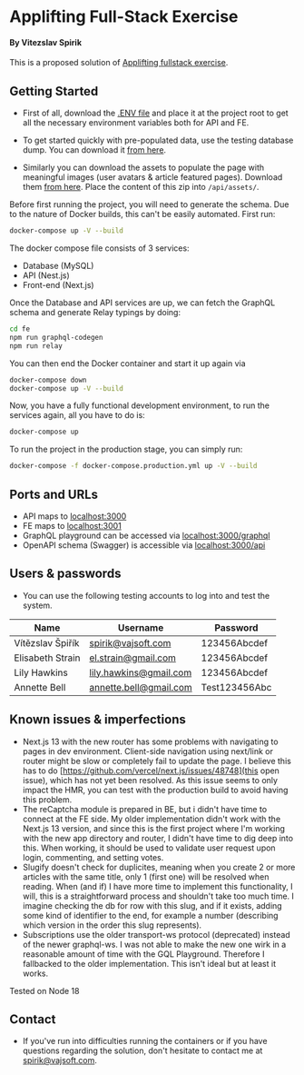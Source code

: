 # Applifting Full-Stack Exercise
#### By Vitezslav Spirik

This is a proposed solution of [Applifting fullstack exercise](https://github.com/Applifting/fullstack-exercise/blob/master/assignment.md#enroll-beta).

## Getting Started

- First of all, download the [.ENV file](https://drive.google.com/file/d/1EtWzqzfru_pIWiZiVZpbVHPOfSq85pW4/view?usp=share_link) and place it at the project root to get all the necessary environment variables both for API and FE.

- To get started quickly with pre-populated data, use the testing database dump. You can download it [from here](https://drive.google.com/file/d/1MToqCB6JRFVsNh2lTIC45A5_DLMkUdyB/view?usp=sharing).
  
- Similarly you can download the assets to populate the page with meaningful images (user avatars & article featured pages). Download them [from here](https://drive.google.com/file/d/1LHcYY3cjA277vuonAnDKjbqb-lLkL1HH/view?usp=sharing). Place the content of this zip into ```/api/assets/```.

Before first running the project, you will need to generate the schema. Due to the nature of Docker builds, this can't be easily automated. First run:

```bash
docker-compose up -V --build
```

The docker compose file consists of 3 services:
- Database (MySQL)
- API (Nest.js)
- Front-end (Next.js)

Once the Database and API services are up, we can fetch the GraphQL schema and generate Relay typings by doing:

```bash
cd fe
npm run graphql-codegen
npm run relay
```

You can then end the Docker container and start it up again via

```bash
docker-compose down
docker-compose up -V --build
```
Now, you have a fully functional development environment, to run the services again, all you have to do is:

```bash
docker-compose up
```

To run the project in the production stage, you can simply run:
```bash
docker-compose -f docker-compose.production.yml up -V --build
```

## Ports and URLs

- API maps to [localhost:3000](localhost:3000)
- FE maps to [localhost:3001](localhost:3001)
- GraphQL playground can be accessed via [localhost:3000/graphql](localhost:3000/graphql)
- OpenAPI schema (Swagger) is accessible via [localhost:3000/api](localhost:3000/api)

## Users & passwords

- You can use the following testing accounts to log into and test the system.
  
| **Name**         | **Username**           | **Password**  |
|------------------|------------------------|---------------|
| Vítězslav Špiřík | spirik@vajsoft.com     | 123456Abcdef  |
| Elisabeth Strain | el.strain@gmail.com    | 123456Abcdef  |
| Lily Hawkins     | lily.hawkins@gmail.com | 123456Abcdef  |
| Annette Bell     | annette.bell@gmail.com | Test123456Abc |

## Known issues & imperfections

- Next.js 13 with the new router has some problems with navigating to pages in dev environment. Client-side navigation using next/link or router might be slow or completely fail to update the page. I believe this has to do [https://github.com/vercel/next.js/issues/48748](this open issue), which has not yet been resolved. As this issue seems to only impact the HMR, you can test with the production build to avoid having this problem.
- The reCaptcha module is prepared in BE, but i didn't have time to connect at the FE side. My older implementation didn't work with the Next.js 13 version, and since this is the first project where I'm working with the new app directory and router, I didn't have time to dig deep into this. When working, it should be used to validate user request upon login, commenting, and setting votes.
- Slugify doesn't check for duplicites, meaning when you create 2 or more articles with the same title, only 1 (first one) will be resolved when reading. When (and if) I have more time to implement this functionality, I will, this is a straightforward process and shouldn't take too much time. I imagine checking the db for row with this slug, and if it exists, adding some kind of identifier to the end, for example a number (describing which version in the order this slug represents).
- Subscriptions use the older transport-ws protocol (deprecated) instead of the newer graphql-ws. I was not able to make the new one wirk in a reasonable amount of time with the GQL Playground. Therefore I fallbacked to the older implementation. This isn't ideal but at least it works.


Tested on Node 18

## Contact

- If you've run into difficulties running the containers or if you have questions regarding the solution, don't hesitate to contact me at [spirik@vajsoft.com](mailto:spirik@vajsoft.com).
